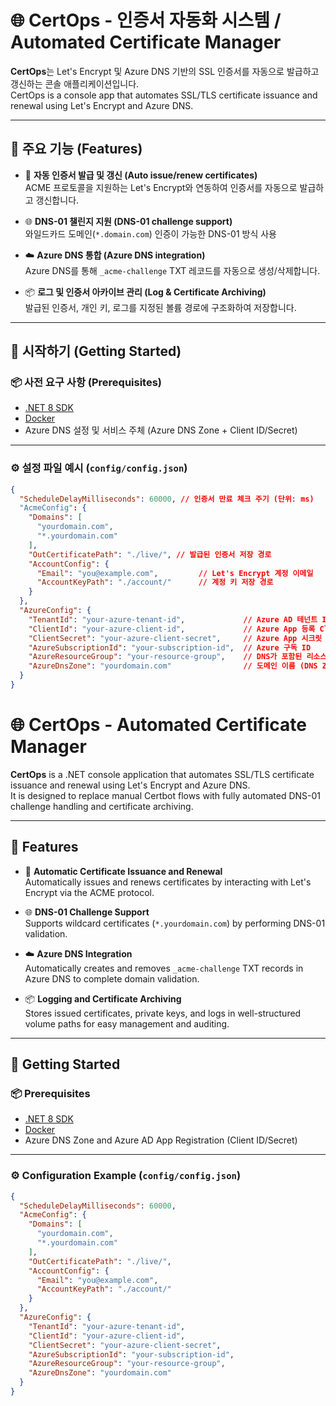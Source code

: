 # 🌐 CertOps - 인증서 자동화 시스템 / Automated Certificate Manager

**CertOps**는 Let's Encrypt 및 Azure DNS 기반의 SSL 인증서를 자동으로 발급하고 갱신하는 콘솔 애플리케이션입니다.  
CertOps is a console app that automates SSL/TLS certificate issuance and renewal using Let's Encrypt and Azure DNS.

---

## 📌 주요 기능 (Features)

- 🔐 **자동 인증서 발급 및 갱신 (Auto issue/renew certificates)**  
  ACME 프로토콜을 지원하는 Let's Encrypt와 연동하여 인증서를 자동으로 발급하고 갱신합니다.

- 🌐 **DNS-01 챌린지 지원 (DNS-01 challenge support)**  
  와일드카드 도메인(`*.domain.com`) 인증이 가능한 DNS-01 방식 사용

- ☁️ **Azure DNS 통합 (Azure DNS integration)**  
  Azure DNS를 통해 `_acme-challenge` TXT 레코드를 자동으로 생성/삭제합니다.

- 📦 **로그 및 인증서 아카이브 관리 (Log & Certificate Archiving)**  
  발급된 인증서, 개인 키, 로그를 지정된 볼륨 경로에 구조화하여 저장합니다.

---

## 🚀 시작하기 (Getting Started)

### 📦 사전 요구 사항 (Prerequisites)

- [.NET 8 SDK](https://dotnet.microsoft.com/en-us/download/dotnet/8.0)
- [Docker](https://www.docker.com/)
- Azure DNS 설정 및 서비스 주체 (Azure DNS Zone + Client ID/Secret)

---

### ⚙️ 설정 파일 예시 (`config/config.json`)

```json
{
  "ScheduleDelayMilliseconds": 60000, // 인증서 만료 체크 주기 (단위: ms)
  "AcmeConfig": {
    "Domains": [
      "yourdomain.com",
      "*.yourdomain.com"
    ],
    "OutCertificatePath": "./live/", // 발급된 인증서 저장 경로
    "AccountConfig": {
      "Email": "you@example.com",         // Let's Encrypt 계정 이메일
      "AccountKeyPath": "./account/"      // 계정 키 저장 경로
    }
  },
  "AzureConfig": {
    "TenantId": "your-azure-tenant-id",             // Azure AD 테넌트 ID
    "ClientId": "your-azure-client-id",             // Azure App 등록 Client ID
    "ClientSecret": "your-azure-client-secret",     // Azure App 시크릿
    "AzureSubscriptionId": "your-subscription-id",  // Azure 구독 ID
    "AzureResourceGroup": "your-resource-group",    // DNS가 포함된 리소스 그룹
    "AzureDnsZone": "yourdomain.com"                // 도메인 이름 (DNS Zone)
  }
}
```



# 🌐 CertOps - Automated Certificate Manager

**CertOps** is a .NET console application that automates SSL/TLS certificate issuance and renewal using Let's Encrypt and Azure DNS.  
It is designed to replace manual Certbot flows with fully automated DNS-01 challenge handling and certificate archiving.

---

## 📌 Features

- 🔐 **Automatic Certificate Issuance and Renewal**  
  Automatically issues and renews certificates by interacting with Let's Encrypt via the ACME protocol.

- 🌐 **DNS-01 Challenge Support**  
  Supports wildcard certificates (`*.yourdomain.com`) by performing DNS-01 validation.

- ☁️ **Azure DNS Integration**  
  Automatically creates and removes `_acme-challenge` TXT records in Azure DNS to complete domain validation.

- 📦 **Logging and Certificate Archiving**  
  Stores issued certificates, private keys, and logs in well-structured volume paths for easy management and auditing.

---

## 🚀 Getting Started

### 📦 Prerequisites

- [.NET 8 SDK](https://dotnet.microsoft.com/en-us/download/dotnet/8.0)
- [Docker](https://www.docker.com/)
- Azure DNS Zone and Azure AD App Registration (Client ID/Secret)

---

### ⚙️ Configuration Example (`config/config.json`)

```json
{
  "ScheduleDelayMilliseconds": 60000,
  "AcmeConfig": {
    "Domains": [
      "yourdomain.com",
      "*.yourdomain.com"
    ],
    "OutCertificatePath": "./live/",
    "AccountConfig": {
      "Email": "you@example.com",
      "AccountKeyPath": "./account/"
    }
  },
  "AzureConfig": {
    "TenantId": "your-azure-tenant-id",
    "ClientId": "your-azure-client-id",
    "ClientSecret": "your-azure-client-secret",
    "AzureSubscriptionId": "your-subscription-id",
    "AzureResourceGroup": "your-resource-group",
    "AzureDnsZone": "yourdomain.com"
  }
}

